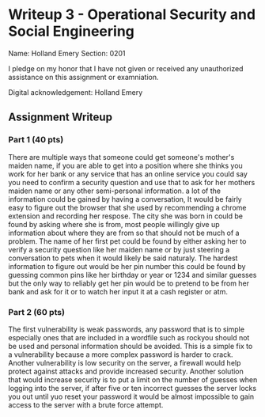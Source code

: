 # Writeup 3 - Operational Security and Social Engineering

Name: Holland Emery
Section: 0201

I pledge on my honor that I have not given or received any unauthorized assistance on this assignment or examniation.

Digital acknowledgement: Holland Emery

## Assignment Writeup

### Part 1 (40 pts)

There are multiple ways that someone could get someone's mother's maiden name, if you are able to get into a position where she
thinks you work for her bank or any service that has an online service you could say you need to confirm a security question
and use that to ask for her mothers maiden name or any other semi-personal information.  a lot of the information could be
gained by having a conversation, It would be fairly easy to figure out the browser that she used by recommending a chrome
extension and recording her respose.  The city she was born in could be found by asking where she is from, most people willingly
give up information about where they are from so that should not be much of a problem. The name of her first pet could be found
by either asking her to verify a security question like her maiden name or by just steering a conversation to pets when it would
likely be said naturaly. The hardest information to figure out would be her pin number this could be found by guessing common
pins like her birthday or year or 1234 and similar guesses but the only way to reliably get her pin would be to pretend to be
from her bank and ask for it or to watch her input it at a cash register or atm.

### Part 2 (60 pts)

The first vulnerability is weak passwords, any password that is to simple especially ones that are included in a wordfile such
as rockyou should not be used and personal information should be avoided. This is a simple fix to a vulnerability because a 
more complex password is harder to crack.  Another vulnerability is low security on the server, a firewall would help protect
against attacks and provide increased security. Another solution that would increase security is to put a limit on the number 
of guesses when logging into the server, if after five or ten incorrect guesses the server locks you out until yuo reset your
password it would be almost impossible to gain access to the server with a brute force attempt.